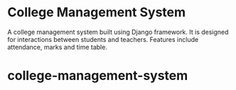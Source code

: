 # College Management System
A college management system built using Django framework. It is designed for interactions between students and teachers. Features include attendance, marks and time table.
# college-management-system
